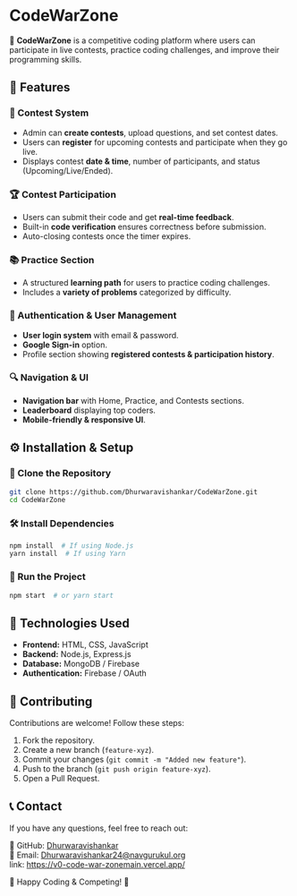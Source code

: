 # CodeWarZone

🚀 **CodeWarZone** is a competitive coding platform where users can participate in live contests, practice coding challenges, and improve their programming skills. 

## 🌟 Features

### 🎯 Contest System
- Admin can **create contests**, upload questions, and set contest dates.
- Users can **register** for upcoming contests and participate when they go live.
- Displays contest **date & time**, number of participants, and status (Upcoming/Live/Ended).

### 🏆 Contest Participation
- Users can submit their code and get **real-time feedback**.
- Built-in **code verification** ensures correctness before submission.
- Auto-closing contests once the timer expires.

### 📚 Practice Section
- A structured **learning path** for users to practice coding challenges.
- Includes a **variety of problems** categorized by difficulty.

### 🔐 Authentication & User Management
- **User login system** with email & password.
- **Google Sign-in** option.
- Profile section showing **registered contests & participation history**.

### 🔍 Navigation & UI
- **Navigation bar** with Home, Practice, and Contests sections.
- **Leaderboard** displaying top coders.
- **Mobile-friendly & responsive UI**.

## ⚙️ Installation & Setup

### 🔽 Clone the Repository
```bash
git clone https://github.com/Dhurwaravishankar/CodeWarZone.git
cd CodeWarZone
```

### 🛠 Install Dependencies
```bash
npm install  # If using Node.js
yarn install  # If using Yarn
```

### 🚀 Run the Project
```bash
npm start  # or yarn start
```

## 🔗 Technologies Used
- **Frontend:** HTML, CSS, JavaScript
- **Backend:** Node.js, Express.js
- **Database:** MongoDB / Firebase
- **Authentication:** Firebase / OAuth

## 📌 Contributing
Contributions are welcome! Follow these steps:
1. Fork the repository.
2. Create a new branch (`feature-xyz`).
3. Commit your changes (`git commit -m "Added new feature"`).
4. Push to the branch (`git push origin feature-xyz`).
5. Open a Pull Request.

## 📞 Contact
If you have any questions, feel free to reach out:

🔗 GitHub: [Dhurwaravishankar](https://github.com/Dhurwaravishankar)  
📧 Email: Dhurwaravishankar24@navgurukul.org  
link: https://v0-code-war-zonemain.vercel.app/

🚀 Happy Coding & Competing! 🎯
